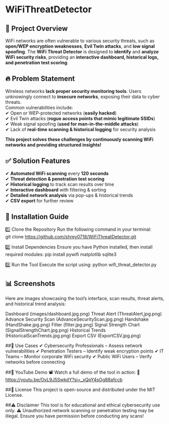 # WiFiThreatDetector

## 📌 Project Overview  
WiFi networks are often vulnerable to various security threats, such as **open/WEP encryption weaknesses**, **Evil Twin attacks**, and **low signal spoofing**. The **WiFi Threat Detector** is designed to **identify** and **analyze WiFi security risks**, providing an **interactive dashboard, historical logs, and penetration test scoring**.

## 🔥 Problem Statement  
Wireless networks **lack proper security monitoring tools**. Users unknowingly connect to **insecure networks**, exposing their data to cyber threats.  
Common vulnerabilities include:  
✔ Open or WEP-protected networks (**easily hacked**)  
✔ Evil Twin attacks (**rogue access points that mimic legitimate SSIDs**)  
✔ Weak signal spoofing (**used for man-in-the-middle attacks**)  
✔ Lack of **real-time scanning & historical logging** for security analysis  

**This project solves these challenges by continuously scanning WiFi networks and providing structured insights!**

## ✅ Solution Features  
✔ **Automated WiFi scanning** every **120 seconds**  
✔ **Threat detection & penetration test scoring**  
✔ **Historical logging** to track scan results over time  
✔ **Interactive dashboard** with filtering & sorting  
✔ **Detailed network analysis** via pop-ups & historical trends  
✔ **CSV export** for further review  

## 🚀 Installation Guide  

1️⃣ Clone the Repository
Run the following command in your terminal:  
git clone https://github.com/shrey0718/WiFiThreatDetector.git

2️⃣ Install Dependencies
Ensure you have Python installed, then install required modules:
pip install pywifi matplotlib sqlite3

3️⃣ Run the Tool
Execute the script using:
python wifi_threat_detector.py

## 📊 Screenshots
Here are images showcasing the tool’s interface, scan results, threat alerts, and historical trend analysis:

Dashboard (images/dashboard.jpg.png)
Threat Alert (ThreatAlert,jpg.png)
Advance Security Scan (AdvanceSecurityScan.jpg.png)
Handshake (HandShake.jpg.png)
Filter (filter.jpg.png)
Signal Strength Chart (SignalStrengthChart.jpg.png)
Historical Trends (HistoricalScanTrends.jpg.png)
Export CSV (ExportCSV.jpg.png)

##🎯 Use Cases
✔ Cybersecurity Professionals – Assess network vulnerabilities ✔ Penetration Testers – Identify weak encryption points ✔ IT Teams – Monitor corporate WiFi security ✔ Public WiFi Users – Verify networks before connecting

##🔗 YouTube Demo
📽️ Watch a full demo of the tool in action: 🔗 https://youtu.be/OvL9J5SwkdY?si=_xQpY4sGg88afccb

##📜 License
This project is open-source and distributed under the MIT License.

##⚠️ Disclaimer
This tool is for educational and ethical cybersecurity use only. ⚠️ Unauthorized network scanning or penetration testing may be illegal. Ensure you have permission before conducting any scans!

